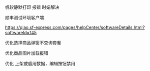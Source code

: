 帆软静默打印 报错 时娟解决

顺丰测试环境客户端

https://qiao.sf-express.com/pages/helpCenter/softwareDetails.html?softwareId=145



优化选择商品弹窗不查询套餐

优化商品图片加载报错

优化 上架或启用数据，编辑按钮禁用